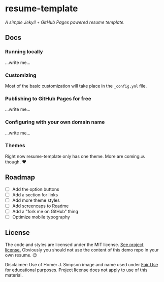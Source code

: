 # resume-template

*A simple Jekyll + GitHub Pages powered resume template.*

## Docs

### Running locally

...write me...

### Customizing

Most of the basic customization will take place in the `_config.yml` file.

### Publishing to GitHub Pages for free

...write me...

### Configuring with your own domain name

...write me...

### Themes

Right now resume-template only has one theme. More are coming :soon: though. :heart:

## Roadmap

- [ ] Add the option buttons
- [ ] Add a section for links
- [ ] Add more theme styles
- [ ] Add screencaps to Readme
- [ ] Add a "fork me on GitHub" thing
- [ ] Optimize mobile typography

## License

The code and styles are licensed under the MIT license. [See project license.](LICENSE) Obviously you should not use the content of this demo repo in your own resume. :wink:

Disclaimer: Use of Homer J. Simpson image and name used under [Fair Use](https://en.wikipedia.org/wiki/Fair_use) for educational purposes. Project license does not apply to use of this material.